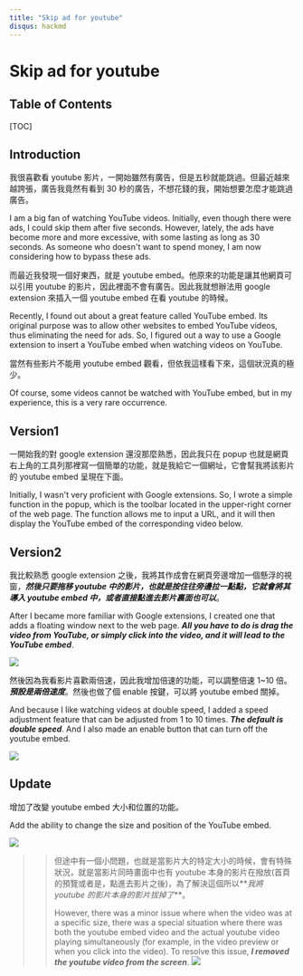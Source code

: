 ```yaml
---
title: "Skip ad for youtube"
disqus: hackmd
---
```


# Skip ad for youtube

## Table of Contents

[TOC]

## Introduction

我很喜歡看 youtube 影片，一開始雖然有廣告，但是五秒就能跳過。但最近越來越誇張，廣告我竟然有看到 30 秒的廣告，不想花錢的我，開始想要怎麼才能跳過廣告。

I am a big fan of watching YouTube videos. Initially, even though there were ads, I could skip them after five seconds. However, lately, the ads have become more and more excessive, with some lasting as long as 30 seconds. As someone who doesn't want to spend money, I am now considering how to bypass these ads.

而最近我發現一個好東西，就是 youtube embed。他原來的功能是讓其他網頁可以引用 youtube 的影片，因此裡面不會有廣告。因此我就想辦法用 google extension 來插入一個 youtube embed 在看 youtube 的時候。

Recently, I found out about a great feature called YouTube embed. Its original purpose was to allow other websites to embed YouTube videos, thus eliminating the need for ads. So, I figured out a way to use a Google extension to insert a YouTube embed when watching videos on YouTube.

當然有些影片不能用 youtube embed 觀看，但依我這樣看下來，這個狀況真的極少。

Of course, some videos cannot be watched with YouTube embed, but in my experience, this is a very rare occurrence.

## Version1

一開始我的對 google extension 還沒那麼熟悉，因此我只在 popup 也就是網頁右上角的工具列那裡寫一個簡單的功能，就是我給它一個網址，它會幫我將該影片的 youtube embed 呈現在下面。

Initially, I wasn't very proficient with Google extensions. So, I wrote a simple function in the popup, which is the toolbar located in the upper-right corner of the web page. The function allows me to input a URL, and it will then display the YouTube embed of the corresponding video below.

## Version2

我比較熟悉 google extension 之後，我將其作成會在網頁旁邊增加一個懸浮的視窗，**_然後只要拖移 youtube 中的影片，也就是按住往旁邊拉一點點，它就會將其導入 youtube embed 中，或者直接點進去影片裏面也可以_**。

After I became more familiar with Google extensions, I created one that adds a floating window next to the web page. **_All you have to do is drag the video from YouTube, or simply click into the video, and it will lead to the YouTube embed_**.

![](https://i.imgur.com/6SUCpYX.jpg)

然後因為我看影片喜歡兩倍速，因此我增加倍速的功能，可以調整倍速 1~10 倍。**_預設是兩倍速度_**。然後也做了個 enable 按鍵，可以將 youtube embed 關掉。

And because I like watching videos at double speed, I added a speed adjustment feature that can be adjusted from 1 to 10 times. **_The default is double speed_**. And I also made an enable button that can turn off the youtube embed.

![](https://i.imgur.com/TaXq3jh.png)

## Update

增加了改變 youtube embed 大小和位置的功能。

Add the ability to change the size and position of the YouTube embed.

![](https://i.imgur.com/s1TbhEO.png)

> > 但途中有一個小問題，也就是當影片大的特定大小的時候，會有特殊狀況，就是當影片同時畫面中也有 youtube 本身的影片在撥放(首頁的預覽或者是，點進去影片之後)，為了解決這個所以**_我將 youtube 的影片本身的影片拔掉了_**。
> >
> > However, there was a minor issue where when the video was at a specific size, there was a special situation where there was both the youtube embed video and the actual youtube video playing simultaneously (for example, in the video preview or when you click into the video). To resolve this issue, **_I removed the youtube video from the screen_**.
> > ![](https://i.imgur.com/MlDFuxj.png)
